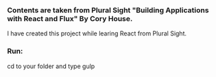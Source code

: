 ### Contents are taken from Plural Sight "Building Applications with React and Flux" By Cory House.
I have created this project while learing React from Plural Sight.
### Run:
cd to your folder and type gulp
